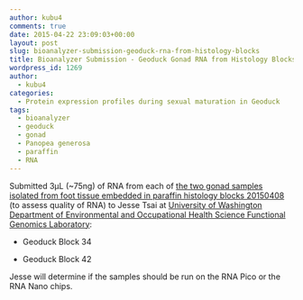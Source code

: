 ```yaml
---
author: kubu4
comments: true
date: 2015-04-22 23:09:03+00:00
layout: post
slug: bioanalyzer-submission-geoduck-rna-from-histology-blocks
title: Bioanalyzer Submission - Geoduck Gonad RNA from Histology Blocks
wordpress_id: 1269
author:
  - kubu4
categories:
  - Protein expression profiles during sexual maturation in Geoduck
tags:
  - bioanalyzer
  - geoduck
  - gonad
  - Panopea generosa
  - paraffin
  - RNA
---
```


Submitted 3μL (~75ng) of RNA from each of [the two gonad samples isolated from foot tissue embedded in paraffin histology blocks 20150408](http://onsnetwork.org/kubu4/2015/04/08/rna-isolation-geoduck-foot-in-paraffin-histology-blocks/) (to assess quality of RNA) to Jesse Tsai at [University of Washington Department of Environmental and Occupational Health Science Functional Genomics Laboratory](http://depts.washington.edu/ceeh/members/core-services.html):




    
  * Geoduck Block 34

    
  * Geoduck Block 42



Jesse will determine if the samples should be run on the RNA Pico or the RNA Nano chips.
